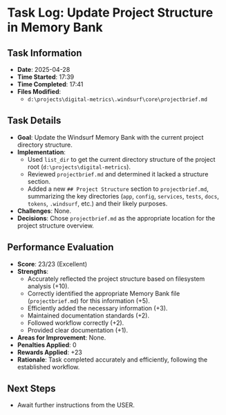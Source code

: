 # Task Log: Update Project Structure in Memory Bank

## Task Information

- **Date**: 2025-04-28
- **Time Started**: 17:39
- **Time Completed**: 17:41
- **Files Modified**:
  - `d:\projects\digital-metrics\.windsurf\core\projectbrief.md`

## Task Details

- **Goal**: Update the Windsurf Memory Bank with the current project directory structure.
- **Implementation**:
  - Used `list_dir` to get the current directory structure of the project root (`d:\projects\digital-metrics`).
  - Reviewed `projectbrief.md` and determined it lacked a structure section.
  - Added a new `## Project Structure` section to `projectbrief.md`, summarizing the key directories (`app`, `config`, `services`, `tests`, `docs`, `tokens`, `.windsurf`, etc.) and their likely purposes.
- **Challenges**: None.
- **Decisions**: Chose `projectbrief.md` as the appropriate location for the project structure overview.

## Performance Evaluation

- **Score**: 23/23 (Excellent)
- **Strengths**:
  - Accurately reflected the project structure based on filesystem analysis (+10).
  - Correctly identified the appropriate Memory Bank file (`projectbrief.md`) for this information (+5).
  - Efficiently added the necessary information (+3).
  - Maintained documentation standards (+2).
  - Followed workflow correctly (+2).
  - Provided clear documentation (+1).
- **Areas for Improvement**: None.
- **Penalties Applied**: 0
- **Rewards Applied**: +23
- **Rationale**: Task completed accurately and efficiently, following the established workflow.

## Next Steps

- Await further instructions from the USER.
